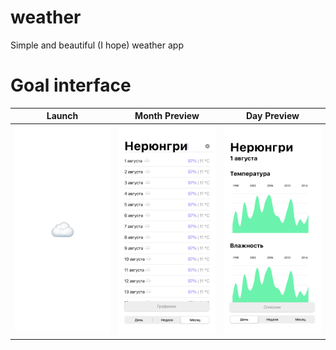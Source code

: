 # weather
Simple and beautiful (I hope) weather app
# Goal interface
Launch             |  Month Preview           |                     Day Preview      |
:-------------------------:|:-------------------------: | :-------------------------:
![alt-text-1](./impreciseLayouts/13%20Pro%20-%201.png)  |  ![alt-text-1](/impreciseLayouts/13%20Pro%20-%202.png) |           ![alt-text-1](./impreciseLayouts/13%20Pro%20-%203.png)                  |
